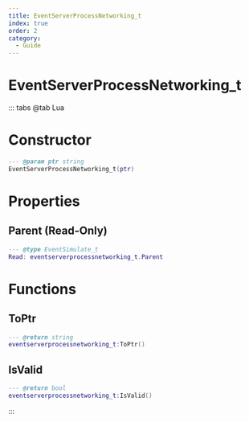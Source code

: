 ```yaml
---
title: EventServerProcessNetworking_t
index: true
order: 2
category:
  - Guide
---
```


# EventServerProcessNetworking_t

::: tabs
@tab Lua
# Constructor
```lua
--- @param ptr string
EventServerProcessNetworking_t(ptr)
```
# Properties
## Parent (Read-Only)
```lua
--- @type EventSimulate_t
Read: eventserverprocessnetworking_t.Parent
```
# Functions
## ToPtr
```lua
--- @return string
eventserverprocessnetworking_t:ToPtr()
```
## IsValid
```lua
--- @return bool
eventserverprocessnetworking_t:IsValid()
```

:::
